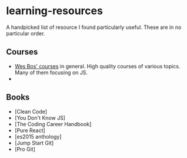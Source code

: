# learning-resources

A handpicked list of resource I found particularly useful. These are in no particular order.

## Courses

- [Wes Bos' courses](https://wesbos.com/courses) in general. High quality courses of various topics. Many of them focusing on JS.
- 


## Books

- [Clean Code]
- [You Don't Know JS]
- [The Coding Career Handbook]
- [Pure React]
- [es2015 anthology]
- [Jump Start Git]
- [Pro Git]
